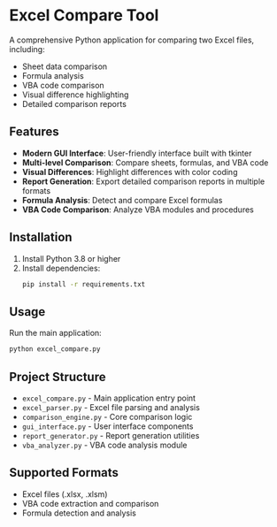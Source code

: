 # Excel Compare Tool

A comprehensive Python application for comparing two Excel files, including:
- Sheet data comparison
- Formula analysis
- VBA code comparison
- Visual difference highlighting
- Detailed comparison reports

## Features

- **Modern GUI Interface**: User-friendly interface built with tkinter
- **Multi-level Comparison**: Compare sheets, formulas, and VBA code
- **Visual Differences**: Highlight differences with color coding
- **Report Generation**: Export detailed comparison reports in multiple formats
- **Formula Analysis**: Detect and compare Excel formulas
- **VBA Code Comparison**: Analyze VBA modules and procedures

## Installation

1. Install Python 3.8 or higher
2. Install dependencies:
   ```bash
   pip install -r requirements.txt
   ```

## Usage

Run the main application:
```bash
python excel_compare.py
```

## Project Structure

- `excel_compare.py` - Main application entry point
- `excel_parser.py` - Excel file parsing and analysis
- `comparison_engine.py` - Core comparison logic
- `gui_interface.py` - User interface components
- `report_generator.py` - Report generation utilities
- `vba_analyzer.py` - VBA code analysis module

## Supported Formats

- Excel files (.xlsx, .xlsm)
- VBA code extraction and comparison
- Formula detection and analysis
